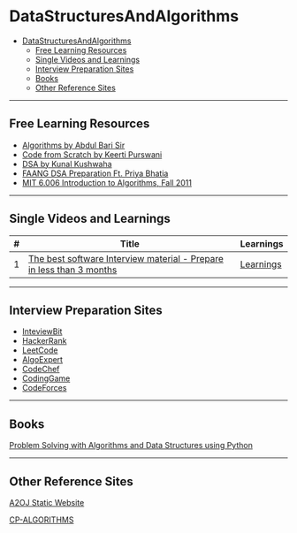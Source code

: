 # DataStructuresAndAlgorithms

- [DataStructuresAndAlgorithms](#datastructuresandalgorithms)
  - [Free Learning Resources](#free-learning-resources)
  - [Single Videos and Learnings](#single-videos-and-learnings)
  - [Interview Preparation Sites](#interview-preparation-sites)
  - [Books](#books)
  - [Other Reference Sites](#other-reference-sites)

***

## Free Learning Resources

- [Algorithms by Abdul Bari Sir](https://www.youtube.com/playlist?list=PLDN4rrl48XKpZkf03iYFl-O29szjTrs_O)
- [Code from Scratch by Keerti Purswani](https://www.youtube.com/channel/UCyLgOIj_l-zAhy2YTn0kRbA)
- [DSA by Kunal Kushwaha](https://www.youtube.com/playlist?list=PL9gnSGHSqcnr_DxHsP7AW9ftq0AtAyYqJ)
- [FAANG DSA Preparation Ft. Priya Bhatia](https://www.youtube.com/watch?v=-se8_ESCUTQ&list=PLZoTAELRMXVPLDezwZ74wFhXvV5PaA2G2)
- [MIT 6.006 Introduction to Algorithms, Fall 2011](https://www.youtube.com/playlist?list=PLUl4u3cNGP61Oq3tWYp6V_F-5jb5L2iHb)

***

## Single Videos and Learnings

|  #  |      Title     |   Learnings   |
|-----|----------------|---------------|
|  1  |  [The best software Interview material - Prepare in less than 3 months](https://www.youtube.com/watch?v=bBPHpH8aKjw)|   [Learnings](Resources/single-videos-and-learnings/Tbsim.md)   |

***

## Interview Preparation Sites

- [InteviewBit](https://www.interviewbit.com/)
- [HackerRank](https://www.hackerrank.com/)
- [LeetCode](https://leetcode.com/)
- [AlgoExpert](https://www.algoexpert.io/product)
- [CodeChef](https://www.codechef.com/)
- [CodingGame](https://www.codingame.com/start)
- [CodeForces](https://codeforces.com/)

***

## Books

[Problem Solving with Algorithms and Data Structures using Python
](https://runestone.academy/runestone/books/published/pythonds/index.html)

***

## Other Reference Sites

[A2OJ Static Website](https://www.a2oj.com/)

[CP-ALGORITHMS](https://cp-algorithms.com/)